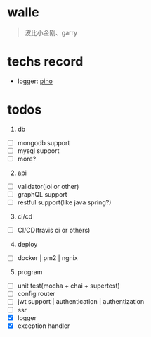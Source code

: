 # walle

> 波比小金刚、garry

# techs record

* logger: [pino](http://getpino.io/#/docs/web?id=koa)

# todos

1. db

- [ ] mongodb support
- [ ] mysql support
- [ ] more?

2. api

- [ ] validator(joi or other)
- [ ] graphQL support
- [ ] restful support(like java spring?)

3. ci/cd

- [ ] CI/CD(travis ci or others)

4. deploy

- [ ] docker | pm2 | ngnix

5. program

- [ ] unit test(mocha + chai + supertest)
- [ ] config router 
- [ ] jwt support | authentication | authentization
- [ ] ssr
- [x] logger
- [x] exception handler

